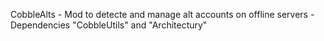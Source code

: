 CobbleAlts -
Mod to detecte and manage alt accounts on offline servers -
Dependencies "CobbleUtils" and "Architectury"
